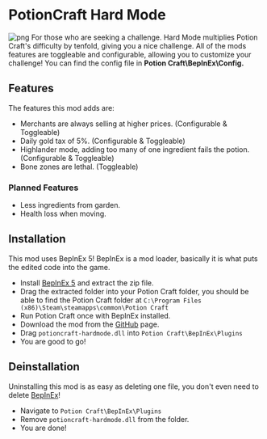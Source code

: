# PotionCraft Hard Mode
![png](https://cdn.discordapp.com/attachments/895710238060216370/895752054323183646/Untitled_design_23.png)
For those who are seeking a challenge. Hard Mode multiplies Potion Craft's difficulty by tenfold, giving you a nice challenge. All of the mods features are toggleable and configurable, allowing you to customize your challenge! You can find the config file in **Potion Craft\BepInEx\Config.**
## Features
The features this mod adds are:
- Merchants are always selling at higher prices. (Configurable & Toggleable)
- Daily gold tax of 5%. (Configurable & Toggleable)
- Highlander mode, adding too many of one ingredient fails the potion. (Configurable & Toggleable)
- Bone zones are lethal. (Toggleable)
### Planned Features
- Less ingredients from garden.
- Health loss when moving. 
## Installation
This mod uses BepInEx 5! BepInEx is a mod loader, basically it is what puts the edited code into the game.
- Install [BepInEx 5](https://github.com/BepInEx/BepInEx/releases) and extract the zip file.
- Drag the extracted folder into your Potion Craft folder, you should be able to find the Potion Craft folder at `C:\Program Files (x86)\Steam\steamapps\common\Potion Craft`
- Run Potion Craft once with BepInEx installed.
- Download the mod from the [GitHub](https://github.com/catgocri/HardMode/releases) page.
- Drag `potioncraft-hardmode.dll` into `Potion Craft\BepInEx\Plugins`
- You are good to go!
## Deinstallation
Uninstalling this mod is as easy as deleting one file, you don't even need to delete [BepInEx](https://github.com/BepInEx/BepInEx/releases)!
- Navigate to `Potion Craft\BepInEx\Plugins`
- Remove `potioncraft-hardmode.dll` from the folder.
- You are done!

